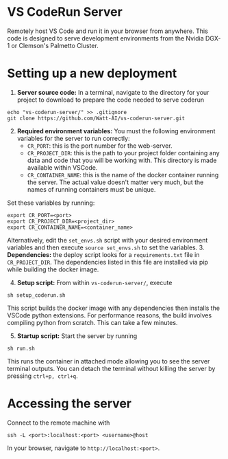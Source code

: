 # VS CodeRun Server
Remotely host VS Code and run it in your browser from anywhere. This code is designed to serve development 
environments from the Nvidia DGX-1 or Clemson's Palmetto Cluster. 

# Setting up a new deployment
1. **Server source code:** In a terminal, navigate to the directory for your project to download to prepare the code needed to serve coderun
```shell
echo "vs-coderun-server/" >> .gitignore
git clone https://github.com/Watt-AI/vs-coderun-server.git
```
2. **Required environment variables:** You must the following environment variables for the server
to run correctly: 
    * `CR_PORT`: this is the port number for the web-server.
    * `CR_PROJECT_DIR`: this is the path to your project folder containing any data and code 
    that you will be working with. This directory is made available within VSCode.
    * `CR_CONTAINER_NAME`: this is the name of the docker container running the server. 
    The actual value doesn't matter very much, but the names of running containers must be 
      unique.
      
Set these variables by running: 
```shell
export CR_PORT=<port>
export CR_PROJECT_DIR=<project_dir>
export CR_CONTAINER_NAME=<container_name>
```

Alternatively, edit the `set_envs.sh` script with your desired environment variables and then
execute `source set_envs.sh` to set the variables.
3. **Dependencies:** the deploy script looks for a `requirements.txt` 
   file in `CR_PROJECT_DIR`. The dependencies listed in this file 
   are installed via pip while building the docker image. 
   
4. **Setup script:** From within `vs-coderun-server/`, execute
```shell
sh setup_coderun.sh
```
This script builds the docker image with any dependencies then 
installs the VSCode python extensions. For performance reasons, 
the build involves compiling python from scratch. This can take
a few minutes.

5. **Startup script:** Start the server by running
```shell
sh run.sh
```
This runs the container in attached mode allowing you to see the server terminal outputs.
You can detach the terminal without killing the server by pressing `ctrl+p, ctrl+q`.

# Accessing the server
Connect to the remote machine with
```shell
ssh -L <port>:localhost:<port> <username>@host
```
In your browser, navigate to `http://localhost:<port>`. 

